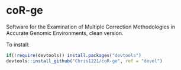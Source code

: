 # coR-ge
Software for the Examination of Multiple Correction Methodologies in Accurate Genomic Environments, clean version. 

To install:

```R
if(!require(devtools)) install.packages("devtools")
devtools::install_github("Chris1221/coR-ge", ref = "devel")
```
